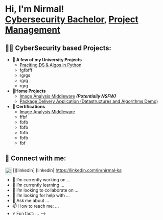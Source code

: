<h1>Hi, I'm Nirmal! <br/><a href="https://github.com/urmagaeddon"></a><a href="https://www.linkedin.com/in/nirmal-ka/">Cybersecurity Bachelor</a>, <a href="">Project Management</a></h1>

<h2>👨‍💻 CyberSecurity based Projects:</h2>

- <b>🏫 A few of my University Projects</b>
  - [Praciting DS & Algos in Python](https://github.com/joshmadakor1/Algorithms-Practice)
  - fgfbfff
  - rgrgs
  - rgrg
  - rgrg
- <b>🏡Home Projects</b>
  - [Image Analysis Middleware](https://github.com/joshmadakor1/4chan-Image-Analysis-Middleware-C964) <b><i>(Potentially NSFW)</b></i>
  - [Package Delivery Application (Datastructures and Algorithms Demo)](https://github.com/joshmadakor1/Package-Delivery-Pathfinding-Algorithm)
- <b>📃 Certifications</b>
  - [Image Analysis Middleware](https://github.com/joshmadakor1/4chan-Image-Analysis-Middleware-C964)
  - ffbf
  - fbfb
  - fbfb
  - fbfb
  - fbfb
  - fbf


<h2> 🤳 Connect with me:</h2>

[<img align="left" alt="JoshMadakor | LinkedIn" width="22px" src="https://cdn.jsdelivr.net/npm/simple-icons@v3/icons/linkedin.svg" />][linkedin]
[linkedin]:https://linkedin.com/in/nirmal-ka

- 🔭 I’m currently working on ...
- 🌱 I’m currently learning ...
- 👯 I’m looking to collaborate on ...
- 🤔 I’m looking for help with ...
- 💬 Ask me about ...
- 📫 How to reach me: ...
- ⚡ Fun fact: ...
-->
